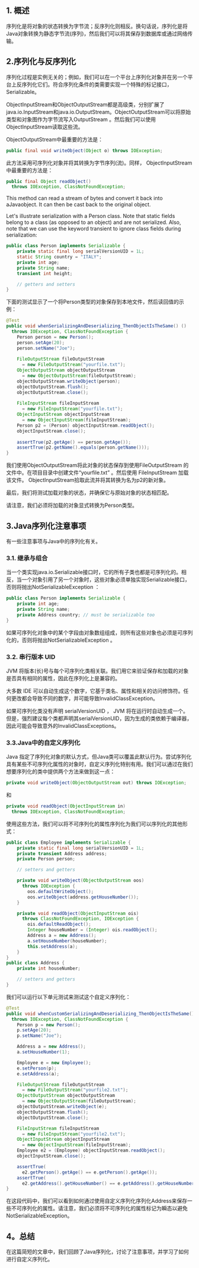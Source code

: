 ## 1. 概述

序列化是将对象的状态转换为字节流；反序列化则相反。换句话说，序列化是将Java对象转换为静态字节流(序列)，然后我们可以将其保存到数据库或通过网络传输。

## 2.序列化与反序列化

序列化过程是实例无关的；例如，我们可以在一个平台上序列化对象并在另一个平台上反序列化它们。符合序列化条件的类需要实现一个特殊的标记接口， Serializable。 

ObjectInputStream和ObjectOutputStream都是高级类，分别扩展了java.io.InputStream和java.io.OutputStream。ObjectOutputStream可以将原始类型和对象图作为字节流写入OutputStream 。然后我们可以使用ObjectInputStream读取这些流。

ObjectOutputStream中最重要的方法是：

```java
public final void writeObject(Object o) throws IOException;
```

此方法采用可序列化对象并将其转换为字节序列(流)。同样， ObjectInputStream中最重要的方法是：

```java
public final Object readObject() 
  throws IOException, ClassNotFoundException;
```

This method can read a stream of bytes and convert it back into aJavaobject. It can then be cast back to the original object.

Let's illustrate serialization with a Person class. Note that static fields belong to a class (as opposed to an object) and are not serialized. Also, note that we can use the keyword transient to ignore class fields during serialization:

```java
public class Person implements Serializable {
    private static final long serialVersionUID = 1L;
    static String country = "ITALY";
    private int age;
    private String name;
    transient int height;

    // getters and setters
}
```

下面的测试显示了一个将Person类型的对象保存到本地文件，然后读回值的示例：

```java
@Test 
public void whenSerializingAndDeserializing_ThenObjectIsTheSame() () 
  throws IOException, ClassNotFoundException { 
    Person person = new Person();
    person.setAge(20);
    person.setName("Joe");
    
    FileOutputStream fileOutputStream
      = new FileOutputStream("yourfile.txt");
    ObjectOutputStream objectOutputStream 
      = new ObjectOutputStream(fileOutputStream);
    objectOutputStream.writeObject(person);
    objectOutputStream.flush();
    objectOutputStream.close();
    
    FileInputStream fileInputStream
      = new FileInputStream("yourfile.txt");
    ObjectInputStream objectInputStream
      = new ObjectInputStream(fileInputStream);
    Person p2 = (Person) objectInputStream.readObject();
    objectInputStream.close(); 
 
    assertTrue(p2.getAge() == person.getAge());
    assertTrue(p2.getName().equals(person.getName()));
}
```

我们使用ObjectOutputStream将此对象的状态保存到使用FileOutputStream 的文件中。在项目目录中创建文件“yourfile.txt” 。然后使用 FileInputStream 加载该文件。 ObjectInputStream拾取此流并将其转换为名为p2的新对象。

最后，我们将测试加载对象的状态，并确保它与原始对象的状态相匹配。

请注意，我们必须将加载的对象显式转换为Person类型。

## 3.Java序列化注意事项

有一些注意事项与Java中的序列化有关。

### 3.1. 继承与组合

当一个类实现java.io.Serializable接口时，它的所有子类也都是可序列化的。相反，当一个对象引用了另一个对象时，这些对象必须单独实现Serializable接口，否则将抛出NotSerializableException ：

```java
public class Person implements Serializable {
    private int age;
    private String name;
    private Address country; // must be serializable too
}

```

如果可序列化对象中的某个字段由对象数组组成，则所有这些对象也必须是可序列化的，否则将抛出NotSerializableException 。

### 3.2. 串行版本 UID

JVM 将版本(长)号与每个可序列化类相关联。我们用它来验证保存和加载的对象是否具有相同的属性，因此在序列化上是兼容的。

大多数 IDE 可以自动生成这个数字，它基于类名、属性和相关的访问修饰符。任何更改都会导致不同的数字，并可能导致InvalidClassException。

如果可序列化类没有声明 serialVersionUID ， JVM 将在运行时自动生成一个。但是，强烈建议每个类都声明其serialVersionUID，因为生成的类依赖于编译器，因此可能会导致意外的InvalidClassExceptions。

### 3.3.Java中的自定义序列化

Java 指定了序列化对象的默认方式，但Java类可以覆盖此默认行为。尝试序列化具有某些不可序列化属性的对象时，自定义序列化特别有用。我们可以通过在我们想要序列化的类中提供两个方法来做到这一点：

```java
private void writeObject(ObjectOutputStream out) throws IOException;
```

和

```java
private void readObject(ObjectInputStream in) 
  throws IOException, ClassNotFoundException;
```

使用这些方法，我们可以将不可序列化的属性序列化为我们可以序列化的其他形式：

```java
public class Employee implements Serializable {
    private static final long serialVersionUID = 1L;
    private transient Address address;
    private Person person;

    // setters and getters

    private void writeObject(ObjectOutputStream oos) 
      throws IOException {
        oos.defaultWriteObject();
        oos.writeObject(address.getHouseNumber());
    }

    private void readObject(ObjectInputStream ois) 
      throws ClassNotFoundException, IOException {
        ois.defaultReadObject();
        Integer houseNumber = (Integer) ois.readObject();
        Address a = new Address();
        a.setHouseNumber(houseNumber);
        this.setAddress(a);
    }
}
public class Address {
    private int houseNumber;

    // setters and getters
}
```

我们可以运行以下单元测试来测试这个自定义序列化：

```java
@Test
public void whenCustomSerializingAndDeserializing_ThenObjectIsTheSame() 
  throws IOException, ClassNotFoundException {
    Person p = new Person();
    p.setAge(20);
    p.setName("Joe");

    Address a = new Address();
    a.setHouseNumber(1);

    Employee e = new Employee();
    e.setPerson(p);
    e.setAddress(a);

    FileOutputStream fileOutputStream
      = new FileOutputStream("yourfile2.txt");
    ObjectOutputStream objectOutputStream 
      = new ObjectOutputStream(fileOutputStream);
    objectOutputStream.writeObject(e);
    objectOutputStream.flush();
    objectOutputStream.close();

    FileInputStream fileInputStream 
      = new FileInputStream("yourfile2.txt");
    ObjectInputStream objectInputStream 
      = new ObjectInputStream(fileInputStream);
    Employee e2 = (Employee) objectInputStream.readObject();
    objectInputStream.close();

    assertTrue(
      e2.getPerson().getAge() == e.getPerson().getAge());
    assertTrue(
      e2.getAddress().getHouseNumber() == e.getAddress().getHouseNumber());
}
```

在这段代码中，我们可以看到如何通过使用自定义序列化序列化Address来保存一些不可序列化的属性。请注意，我们必须将不可序列化的属性标记为瞬态以避免NotSerializableException。

## 4。总结

在这篇简短的文章中，我们回顾了Java序列化，讨论了注意事项，并学习了如何进行自定义序列化。